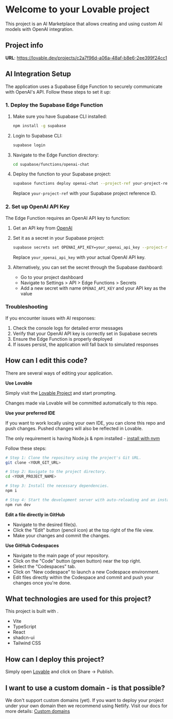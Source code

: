 # Welcome to your Lovable project

This project is an AI Marketplace that allows creating and using custom AI models with OpenAI integration.

## Project info

**URL**: https://lovable.dev/projects/c2a7f96d-a06a-48af-b8e6-2ee399f24cc1

## AI Integration Setup

The application uses a Supabase Edge Function to securely communicate with OpenAI's API. Follow these steps to set it up:

### 1. Deploy the Supabase Edge Function

1. Make sure you have Supabase CLI installed:
   ```bash
   npm install -g supabase
   ```

2. Login to Supabase CLI:
   ```bash
   supabase login
   ```

3. Navigate to the Edge Function directory:
   ```bash
   cd supabase/functions/openai-chat
   ```

4. Deploy the function to your Supabase project:
   ```bash
   supabase functions deploy openai-chat --project-ref your-project-ref
   ```
   Replace `your-project-ref` with your Supabase project reference ID.

### 2. Set up OpenAI API Key

The Edge Function requires an OpenAI API key to function:

1. Get an API key from [OpenAI](https://platform.openai.com/api-keys)

2. Set it as a secret in your Supabase project:
   ```bash
   supabase secrets set OPENAI_API_KEY=your_openai_api_key --project-ref your-project-ref
   ```
   Replace `your_openai_api_key` with your actual OpenAI API key.

3. Alternatively, you can set the secret through the Supabase dashboard:
   - Go to your project dashboard
   - Navigate to Settings > API > Edge Functions > Secrets
   - Add a new secret with name `OPENAI_API_KEY` and your API key as the value

### Troubleshooting

If you encounter issues with AI responses:

1. Check the console logs for detailed error messages
2. Verify that your OpenAI API key is correctly set in Supabase secrets
3. Ensure the Edge Function is properly deployed
4. If issues persist, the application will fall back to simulated responses

## How can I edit this code?

There are several ways of editing your application.

**Use Lovable**

Simply visit the [Lovable Project](https://lovable.dev/projects/c2a7f96d-a06a-48af-b8e6-2ee399f24cc1) and start prompting.

Changes made via Lovable will be committed automatically to this repo.

**Use your preferred IDE**

If you want to work locally using your own IDE, you can clone this repo and push changes. Pushed changes will also be reflected in Lovable.

The only requirement is having Node.js & npm installed - [install with nvm](https://github.com/nvm-sh/nvm#installing-and-updating)

Follow these steps:

```sh
# Step 1: Clone the repository using the project's Git URL.
git clone <YOUR_GIT_URL>

# Step 2: Navigate to the project directory.
cd <YOUR_PROJECT_NAME>

# Step 3: Install the necessary dependencies.
npm i

# Step 4: Start the development server with auto-reloading and an instant preview.
npm run dev
```

**Edit a file directly in GitHub**

- Navigate to the desired file(s).
- Click the "Edit" button (pencil icon) at the top right of the file view.
- Make your changes and commit the changes.

**Use GitHub Codespaces**

- Navigate to the main page of your repository.
- Click on the "Code" button (green button) near the top right.
- Select the "Codespaces" tab.
- Click on "New codespace" to launch a new Codespace environment.
- Edit files directly within the Codespace and commit and push your changes once you're done.

## What technologies are used for this project?

This project is built with .

- Vite
- TypeScript
- React
- shadcn-ui
- Tailwind CSS

## How can I deploy this project?

Simply open [Lovable](https://lovable.dev/projects/c2a7f96d-a06a-48af-b8e6-2ee399f24cc1) and click on Share -> Publish.

## I want to use a custom domain - is that possible?

We don't support custom domains (yet). If you want to deploy your project under your own domain then we recommend using Netlify. Visit our docs for more details: [Custom domains](https://docs.lovable.dev/tips-tricks/custom-domain/)
